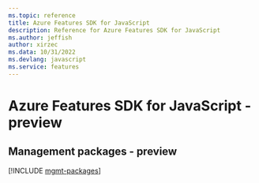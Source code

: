 ```yaml
---
ms.topic: reference
title: Azure Features SDK for JavaScript
description: Reference for Azure Features SDK for JavaScript
ms.author: jeffish
author: xirzec
ms.data: 10/31/2022
ms.devlang: javascript
ms.service: features
---
```

# Azure Features SDK for JavaScript - preview

## Management packages - preview
[!INCLUDE [mgmt-packages](features-mgmt-index.md)]